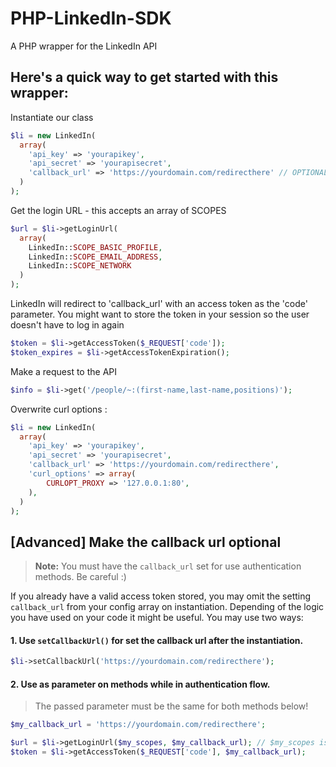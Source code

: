PHP-LinkedIn-SDK
================

A PHP wrapper for the LinkedIn API


Here's a quick way to get started with this wrapper:
---

Instantiate our class
```php
$li = new LinkedIn(
  array(
    'api_key' => 'yourapikey', 
    'api_secret' => 'yourapisecret', 
    'callback_url' => 'https://yourdomain.com/redirecthere' // OPTIONAL
  )
);
```

Get the login URL - this accepts an array of SCOPES
```php
$url = $li->getLoginUrl(
  array(
    LinkedIn::SCOPE_BASIC_PROFILE, 
    LinkedIn::SCOPE_EMAIL_ADDRESS, 
    LinkedIn::SCOPE_NETWORK
  )
);
```

LinkedIn will redirect to 'callback_url' with an access token as the 'code' parameter. 
You might want to store the token in your session so the user doesn't have to log in again
```php
$token = $li->getAccessToken($_REQUEST['code']);
$token_expires = $li->getAccessTokenExpiration();
```

Make a request to the API
```php
$info = $li->get('/people/~:(first-name,last-name,positions)');
```

Overwrite curl options :
```php
$li = new LinkedIn(
  array(
    'api_key' => 'yourapikey', 
    'api_secret' => 'yourapisecret', 
    'callback_url' => 'https://yourdomain.com/redirecthere',
    'curl_options' => array(
        CURLOPT_PROXY => '127.0.0.1:80',
    ),
  )
);
```

## [Advanced] Make the callback url optional
> **Note:** You must have the `callback_url` set for use authentication methods. Be careful :)

If you already have a valid access token stored, you may omit the setting ```callback_url``` from your config array on instantiation. Depending of the logic you have used on your code it might be useful. You may use two ways:

#### 1. Use ```setCallbackUrl()``` for set the callback url after the instantiation.
```php
$li->setCallbackUrl('https://yourdomain.com/redirecthere');
```

#### 2. Use as parameter on methods while in authentication flow.

> The passed parameter must be the same for both methods below!

```php
$my_callback_url = 'https://yourdomain.com/redirecthere';

$url = $li->getLoginUrl($my_scopes, $my_callback_url); // $my_scopes is the array of SCOPES
$token = $li->getAccessToken($_REQUEST['code'], $my_callback_url);
```